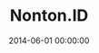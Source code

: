 ---
layout: inner
position: left
title: 'Nonton.ID'
lead_text: 'Web-page interface mimicking the then Twitch web platform.'
tags: ['HTML, CSS', 'Bootstrap', 'JS']
featured_image: ['/img/posts/nonton.png']
date: 2014-06-01 00:00:00
categories: ['Web Design']
project_link: ''
button_icon: ''
button_text: ''
order: 5
visible: 1
company: 'For fun'
---